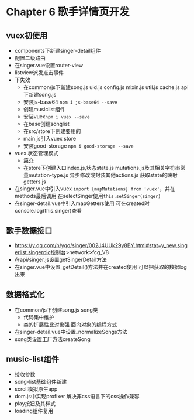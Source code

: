 # Chapter 6 歌手详情页开发

## vuex初使用

- components下新建singer-detail组件
- 配置二级路由
- 在singer.vue设置router-view
- listview派发点击事件
- 下失效
  - 在common/js下新建song.js uid.js config.js mixin.js util.js cache.js  api下新建song.js
  - 安装js-base64 `npm i js-base64 --save`
  - 创建musiclist组件
  - 安装vuex`npm i vuex --save`
  - 在base创建songlist
  - 在src/store下创建要用的
  - main.js引入vuex store
  - 安装good-storage  `npm i good-storage --save`
- vuex 状态管理模式
  - [简介](https://vuex.vuejs.org/zh/)
  - 在store下创建入口index.js,状态state.js  mutations.js及其相关字符串常量mutation-type.js 异步修改或封装其他actions.js 获取state的映射getters.js
- 在singer.vue中引入vuex `import {mapMutations} from 'vuex'`，并在methods最后调用 在selectSinger使用`this.setSinger(singer)`
- 在singer-detail.vue中引入mapGetters使用 可在created时console.log(this.singer)查看

## 歌手数据接口

- <https://y.qq.com/n/yqq/singer/002J4UUk29y8BY.html#stat=y_new.singerlist.singerpic>控制台>network>fcg_V8
- 在api/singer.js设置getSingerDetail方法
- 在singer.vue中设置_getDetail()方法并在created使用 可以把获取的数据log出来

## 数据格式化

- 在common/js下创建song.js song类
  - 代码集中维护
  - 类的扩展性比对象强 面向对象的编程方式
- 在singer-detail.vue中设置_normalizeSongs方法
- song类设置工厂方法createSong

## music-list组件

- 接收参数
- song-list基础组件新建
- scroll模拟原生app
- dom.js中实现profixer 解决非css语言下的css操作兼容
- play按钮及其样式
- loading组件复用